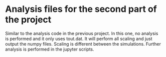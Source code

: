 # Analysis files for the second part of the project

Similar to the analysis code in the previous project. In this one, no analysis is performed and it only uses tout.dat. It will perform all scaling and just output the numpy files. Scaling is different between the simulations. Further analysis is performed in the jupyter scripts.
